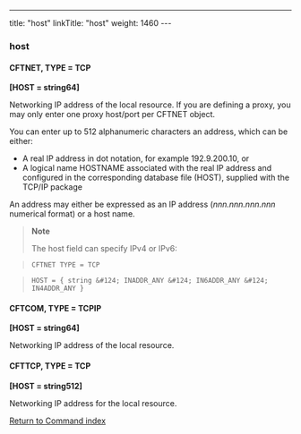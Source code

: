 ---
title: "host"
linkTitle: "host"
weight: 1460
--- <span id="host"></span>

### host

#### CFTNET, TYPE = TCP

****[HOST = string64]****

Networking IP address of the local resource. If you are defining a proxy, you may only enter one proxy host/port per CFTNET object.

You can enter up to 512 alphanumeric characters an address, which
can be either:

- A real IP address in dot notation, for example 192.9.200.10, or
- A logical name HOSTNAME associated with the real IP address and configured
    in the corresponding database file (HOST), supplied with the TCP/IP package

An address may either be expressed as an IP address (*nnn.nnn.nnn.nnn*
numerical format) or a host name.

> **Note**
>
> The host field can specify IPv4 or IPv6:

> `CFTNET TYPE = TCP`

> `HOST = { string &#124; INADDR_ANY &#124; IN6ADDR_ANY &#124; IN4ADDR_ANY }`

#### CFTCOM, TYPE = TCPIP

****[HOST = string64]****

Networking IP address of the local resource.

#### CFTTCP, TYPE = TCP

****[HOST = string512]****

Networking IP address for the local resource.

[Return to Command index](../../)
